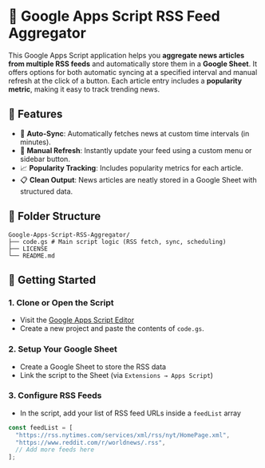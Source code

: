 
# 📰 Google Apps Script RSS Feed Aggregator

This Google Apps Script application helps you **aggregate news articles from multiple RSS feeds** and automatically store them in a **Google Sheet**. It offers options for both automatic syncing at a specified interval and manual refresh at the click of a button. Each article entry includes a **popularity metric**, making it easy to track trending news.

## 📌 Features

- 🔄 **Auto-Sync**: Automatically fetches news at custom time intervals (in minutes).
- 🔘 **Manual Refresh**: Instantly update your feed using a custom menu or sidebar button.
- 📈 **Popularity Tracking**: Includes popularity metrics for each article.
- 📋 **Clean Output**: News articles are neatly stored in a Google Sheet with structured data.

## 📁 Folder Structure
```
Google-Apps-Script-RSS-Aggregator/
├── code.gs # Main script logic (RSS fetch, sync, scheduling)
├── LICENSE
└── README.md
```

## 🚀 Getting Started

### 1. **Clone or Open the Script**
- Visit the [Google Apps Script Editor](https://script.google.com/)
- Create a new project and paste the contents of `code.gs`.

### 2. **Setup Your Google Sheet**
- Create a Google Sheet to store the RSS data
- Link the script to the Sheet (via `Extensions → Apps Script`)

### 3. **Configure RSS Feeds**
- In the script, add your list of RSS feed URLs inside a `feedList` array

```js
const feedList = [
  "https://rss.nytimes.com/services/xml/rss/nyt/HomePage.xml",
  "https://www.reddit.com/r/worldnews/.rss",
  // Add more feeds here
];

